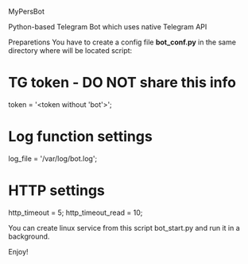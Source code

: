 MyPersBot

Python-based Telegram Bot which uses native Telegram API

Preparetions
You have to create a config file **bot_conf.py** in the same directory where will be located script:

# TG token - DO NOT share this info
token = '<token without 'bot'>';

# Log function settings
log_file = '/var/log/bot.log';

# HTTP settings
http_timeout = 5;
http_timeout_read = 10;

You can create linux service from this script bot_start.py and run it in a background.

Enjoy!
